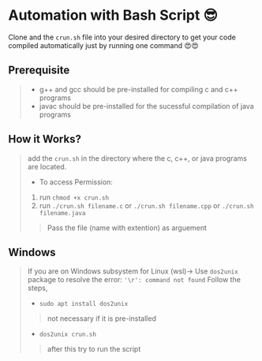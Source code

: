 # Automation with Bash Script :sunglasses:

Clone and the `crun.sh` file into your desired directory to get your code compiled automatically just by running one command :heart_eyes::heart_eyes:

## Prerequisite
> * g++ and gcc should be pre-installed for compiling c and c++ programs
> * javac should be pre-installed for the sucessful compilation of java programs

## How it Works?
> add the `crun.sh` in the directory where the c, c++, or java programs are located.
> * To access Permission: <br/> 
>  1. run `chmod +x crun.sh` <br/> 
>  2. run `./crun.sh filename.c` or `./crun.sh filename.cpp`  or `./crun.sh filename.java` <br/>
>> Pass the file (name with extention) as arguement

## Windows
> If you are on Windows subsystem for Linux (wsl)->
> Use `dos2unix` package to resolve the error: `'\r': command not found`
> Follow the steps,
> * `sudo apt install dos2unix` 
>> not necessary if it is pre-installed
> * `dos2unix crun.sh` 
>> after this try to run the script
 
